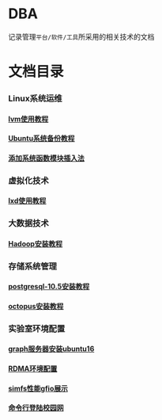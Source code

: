 # DBA
记录管理`平台/软件/工具`所采用的相关技术的文档

# 文档目录

### **Linux系统运维**
#### [lvm使用教程](./Linux系统运维/lvm使用教程.md)
#### [Ubuntu系统备份教程](./Linux系统运维/Ubuntu系统备份教程.md)
#### [添加系统函数模块插入法](./Linux系统运维/添加系统函数模块插入法.md)

### **虚拟化技术**
#### [lxd使用教程](./虚拟化技术/lxd使用教程.md)

### **大数据技术**
#### [Hadoop安装教程](./大数据技术/Hadoop安装教程.md)

### **存储系统管理**
#### [postgresql-10.5安装教程](./存储系统管理/postgresql-10.5安装教程.md)
#### [octopus安装教程](./存储系统管理/octopus安装教程.md)

### **实验室环境配置**
#### [graph服务器安装ubuntu16](./实验室环境配置/graph服务器安装ubuntu16.md)
#### [RDMA环境配置](./实验室环境配置/RDMA环境配置.md)
#### [simfs性能gfio展示](./实验室环境配置/simfs性能gfio展示.md)
#### [命令行登陆校园网](./实验室环境配置/命令行登陆校园网.md)
